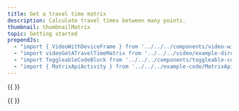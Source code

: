 ```yaml
---
title: Get a travel time matrix
description: Calculate travel times between many points.
thumbnail: thumbnailMatrix
topic: Getting started
prependJs:
  - "import { VideoWithDeviceFrame } from '../../../components/video-with-device-frame'"
  - "import videoGetATravelTimeMatrix from '../../../video/example-directionsmatrixapi.mp4'"
  - "import ToggleableCodeBlock from '../../../components/toggleable-code-block'"
  - "import { MatrixApiActivity } from '../../../example-code/MatrixApiActivity.js'"
---
```


{{
  <VideoWithDeviceFrame 
    videoFile={videoGetATravelTimeMatrix}
    rotation="vertical"
    device="pixel-2"
  />
}}

<!-- Any notes about this example would go here.  -->

{{
  <ToggleableCodeBlock 
    codeSnippet={MatrixApiActivity}
  />
}}
